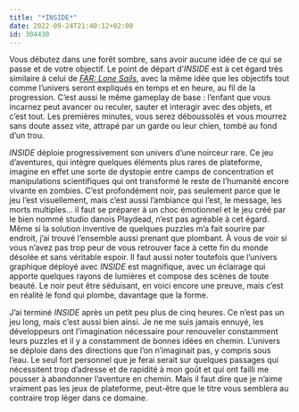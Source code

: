 ```yaml
---
title: "*INSIDE*"
date: 2022-09-24T21:40:12+02:00
id: 304430
---
```


Vous débutez dans une forêt sombre, sans avoir aucune idée de ce qui se passe et de votre objectif. Le point de départ d’*INSIDE* est à cet égard très similaire à celui de *[FAR: Lone Sails](https://nicolasfurno.fr/jeu-video/far-lone-sails/)*, avec la même idée que les objectifs tout comme l’univers seront expliqués en temps et en heure, au fil de la progression. C’est aussi le même gameplay de base : l’enfant que vous incarnez peut avancer ou reculer, sauter et interagir avec des objets, et c’est tout. Les premières minutes, vous serez déboussolés et vous mourrez sans doute assez vite, attrapé par un garde ou leur chien, tombé au fond d’un trou.

*INSIDE* déploie progressivement son univers d’une noirceur rare. Ce jeu d’aventures, qui intègre quelques éléments plus rares de plateforme, imagine en effet une sorte de dystopie entre camps de concentration et manipulations scientifiques qui ont transformé le reste de l’humanité encore vivante en zombies. C’est profondément noir, pas seulement parce que le jeu l’est visuellement, mais c’est aussi l’ambiance qui l’est, le message, les morts multiples… il faut se préparer à un choc émotionnel et le jeu créé par le bien nommé studio danois Playdead, n’est pas agréable à cet égard. Même si la solution inventive de quelques puzzles m’a fait sourire par endroit, j’ai trouvé l’ensemble aussi prenant que plombant. À vous de voir si vous n’avez pas trop peur de vous retrouver face à cette fin du monde désolée et sans véritable espoir. Il faut aussi noter toutefois que l’univers graphique déployé avec *INSIDE* est magnifique, avec un éclairage qui apporte quelques rayons de lumières et compose des scènes de toute beauté. Le noir peut être séduisant, en voici encore une preuve, mais c’est en réalité le fond qui plombe, davantage que la forme.

J’ai terminé *INSIDE* après un petit peu plus de cinq heures. Ce n’est pas un jeu long, mais c’est aussi bien ainsi. Je ne me suis jamais ennuyé, les développeurs ont l’imagination nécessaire pour renouveler constamment leurs puzzles et il y a constamment de bonnes idées en chemin. L’univers se déploie dans des directions que l’on n’imaginait pas, y compris sous l’eau. Le seul fort personnel que je ferai serait sur quelques passages qui nécessitent trop d’adresse et de rapidité à mon goût et qui ont failli me pousser à abandonner l’aventure en chemin. Mais il faut dire que je n’aime vraiment pas les jeux de plateforme, peut-être que le titre vous semblera au contraire trop léger dans ce domaine. 



